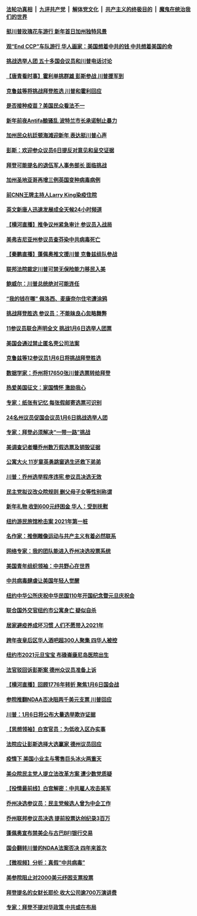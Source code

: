 ####  [法轮功真相](../../../../basic/blob/master/README.md?t=01031631) &nbsp;|&nbsp; [九评共产党](../../../../9ping.md/blob/master/README.md?t=01031631) &nbsp;|&nbsp; [解体党文化](../../../../jtdwh.md/blob/master/README.md?t=01031631)  &nbsp;|&nbsp; [共产主义的终极目的](../../../../gczydzjmd.md/blob/master/README.md?t=01031631) &nbsp;|&nbsp; [魔鬼在统治我们的世界](../../../../mgztzwmdsj.md/blob/master/README.md?t=01031631) 

#### [挺川普玫瑰花车游行 新年首日加州独特风景](../pages/nsc412/n12663522.md?t=01031631) 

#### [观“End CCP”车队游行  华人画家：美国想着中共的钱  中共想着美国的命](../pages/nsc412/n12663442.md?t=01031631) 

#### [挑战选举人团 五十多国会议员和川普电话讨论](../pages/nsc412/n12663391.md?t=01031631) 

#### [【唐青看时事】霍利单挑群雄 彭斯参战 川普援军到](../pages/nsc412/n12663396.md?t=01031631) 

#### [克鲁兹等将挑战拜登胜选 川普和霍利回应](../pages/nsc412/n12663285.md?t=01031631) 

#### [是否接种疫苗？美国民众看法不一](../pages/nsc412/n12658328.md?t=01031631) 

#### [新年前夜Antifa酿骚乱 波特兰市长承诺制止暴力](../pages/nsc412/n12663263.md?t=01031631) 

#### [加州民众杭廷顿海滩迎新年 表达挺川普心声](../pages/nsc412/n12662274.md?t=01031631) 

#### [彭斯：欢迎参众议员6日提反对意见和呈交证据](../pages/nsc412/n12662991.md?t=01031631) 

#### [拜登可能提名的退伍军人事务部长 面临挑战](../pages/nsc412/n12662810.md?t=01031631) 

#### [加州圣地亚哥再增三例英国变种病毒病例](../pages/nsc412/n12662553.md?t=01031631) 

#### [前CNN王牌主持人Larry King染疫住院](../pages/nsc412/n12663156.md?t=01031631) 

#### [英文新唐人迅速发展成全天候24小时频道](../pages/nsc412/n12662422.md?t=01031631) 

#### [【横河直播】推争议州紧急审计 参议员入战局](../pages/nsc412/n12663123.md?t=01031631) 

#### [美弗吉尼亚州参议员查芬染中共病毒死亡](../pages/nsc412/n12662570.md?t=01031631) 

#### [【秦鹏直播】蓬佩奥推文援川普 克鲁兹组队参战](../pages/nsc412/n12662606.md?t=01031631) 

#### [联邦法院裁定川普可禁无保险能力移民入美](../pages/nsc412/n12662610.md?t=01031631) 

#### [鲍威尔：川普总统绝对可能连任](../pages/nsc412/n12662545.md?t=01031631) 

#### [“我的钱在哪” 佩洛西、麦康奈尔住宅遭涂鸦](../pages/nsc412/n12662565.md?t=01031631) 

#### [挑战拜登胜选 参议员：不能昧良心忽略舞弊](../pages/nsc412/n12662514.md?t=01031631) 

#### [11参议员联合声明全文 挑战1月6日选举人团票](../pages/nsc412/n12662442.md?t=01031631) 

#### [美国会通过禁止匿名壳公司法案](../pages/nsc412/n12662387.md?t=01031631) 

#### [克鲁兹等12参议员1月6日将挑战拜登胜选](../pages/nsc412/n12662409.md?t=01031631) 

#### [数据学家：乔州将17650张川普选票转给拜登](../pages/nsc412/n12662342.md?t=01031631) 

#### [热爱美国征文：家国情怀 激励我心](../pages/nsc412/n12662115.md?t=01031631) 

#### [专家：纸张有记忆 每张假邮寄选票可识别](../pages/nsc412/n12661536.md?t=01031631) 

#### [24名州议员促国会议员1月6日挑战选举人团](../pages/nsc412/n12662157.md?t=01031631) 

#### [专家：拜登必须解决“一带一路”挑战](../pages/nsc412/n12660092.md?t=01031631) 

#### [美调查记者曝乔州数万假选票及销毁证据](../pages/nsc412/n12662128.md?t=01031631) 

#### [公寓大火 11岁童英勇跳窗逃生还救下弟弟](../pages/nsc412/n12661473.md?t=01031631) 

#### [川普：乔州选举程序违宪 参议员决选无效](../pages/nsc412/n12662007.md?t=01031631) 

#### [民主党拟议改众院规则 删父母子女等性别称谓](../pages/nsc412/n12661871.md?t=01031631) 

#### [新年礼物  收到600元纾困金  华人：受到抚慰](../pages/nsc412/n12661690.md?t=01031631) 

#### [纽约游民旅馆枪击案 2021年第一桩](../pages/nsc412/n12660800.md?t=01031631) 

#### [名作家：推倒雕像运动与共产主义有着必然联系](../pages/nsc412/n12661564.md?t=01031631) 

#### [网络专家：我的团队能进入乔州决选投票系统](../pages/nsc412/n12661616.md?t=01031631) 

#### [美国青年组织领袖：中共野心在世界](../pages/nsc412/n12660793.md?t=01031631) 

#### [中共病毒肆虐让美国年轻人觉醒](../pages/nsc412/n12661567.md?t=01031631) 

#### [纽约中华公所庆祝中华民国110年开国纪念暨元旦庆祝会](../pages/nsc412/n12661508.md?t=01031631) 

#### [联合国外交官纽约市公寓身亡 疑似自杀](../pages/nsc412/n12661648.md?t=01031631) 

#### [居家避疫养成坏习惯 人们不愿带入2021年](../pages/nsc412/n12661687.md?t=01031631) 

#### [跨年夜皇后区华人酒吧超300人聚集  四华人被控](../pages/nsc412/n12661680.md?t=01031631) 

#### [纽约市2021元旦宝宝 布碌崙康尼岛医院出生](../pages/nsc412/n12661693.md?t=01031631) 

#### [法官驳回诉彭斯案 德州众议员准备上诉](../pages/nsc412/n12661328.md?t=01031631) 

#### [【横河直播】回顾1776年转折 聚焦1月6日国会战](../pages/nsc412/n12661498.md?t=01031631) 

#### [参院推翻NDAA否决阻两千美元支票 川普回应](../pages/nsc412/n12661455.md?t=01031631) 

#### [川普：1月6日将公布大量选举欺诈证据](../pages/nsc412/n12661416.md?t=01031631) 

#### [【思想领袖】白宫官员：为低收入区办实事](../pages/nsc412/n12549296.md?t=01031631) 

#### [法院应让彭斯选择大选赢家 德州议员回应](../pages/nsc412/n12661314.md?t=01031631) 

#### [疫情下 美国小业主与零售巨头冰火两重天](../pages/nsc412/n12661123.md?t=01031631) 

#### [美众院民主党人提立法改革方案 遭少数党质疑](../pages/nsc412/n12661129.md?t=01031631) 

#### [【役情最前线】白宫解密：中共雇人攻击美军](../pages/nsc412/n12661302.md?t=01031631) 

#### [乔州决选参议员：民主党候选人曾为中企工作](../pages/nsc412/n12660880.md?t=01031631) 

#### [乔州联邦参议员决选 提前投票达创纪录3百万](../pages/nsc412/n12660873.md?t=01031631) 

#### [蓬佩奥宣布禁美企与古巴BFI银行交易](../pages/nsc412/n12660910.md?t=01031631) 

#### [国会翻转川普的NDAA法案否决 四年来首次](../pages/nsc412/n12660662.md?t=01031631) 

#### [【微视频】分析：真假“中共病毒”](../pages/nsc412/n12660132.md?t=01031631) 

#### [美参院阻止对2000美元纾困支票投票](../pages/nsc412/n12660797.md?t=01031631) 

#### [拜登提名的女财长耶伦 收大公司逾700万演讲费](../pages/nsc412/n12660584.md?t=01031631) 

#### [专家：拜登不提对华政策 中共或在布局](../pages/nsc412/n12660641.md?t=01031631) 

